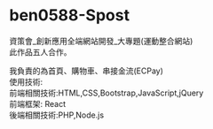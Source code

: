 # ben0588-Spost


資策會_創新應用全端網站開發_大專題(運動整合網站)  
此作品五人合作。  

我負責的為首頁、購物車、串接金流(ECPay)  
使用技術:  
前端相關技術:HTML,CSS,Bootstrap,JavaScript,jQuery  
前端框架: React  
後端相關技術:PHP,Node.js

